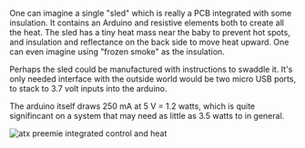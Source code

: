 One can imagine a single "sled" which is really a PCB integrated with some insulation.  It contains an Arduino and resistive elements
both to create all the heat.  The sled has a tiny heat mass near the baby to prevent hot spots, and insulation and
reflectance on the back side to move heat upward.  One can even imagine using "frozen smoke" as the insulation.

Perhaps the sled could be manufactured with instructions to swaddle it.  It's only needed interface with the outside world
would be two micro USB ports, to stack to 3.7 volt inputs into the arduino.

The arduino itself draws 250 mA at 5 V = 1.2 watts, which is quite signifincant on a system that may need as little as 3.5 watts
to in general.

![atx preemie integrated control and heat](https://cloud.githubusercontent.com/assets/5296671/8095397/7e4e1968-0f93-11e5-9f83-1636b79357c0.png)
